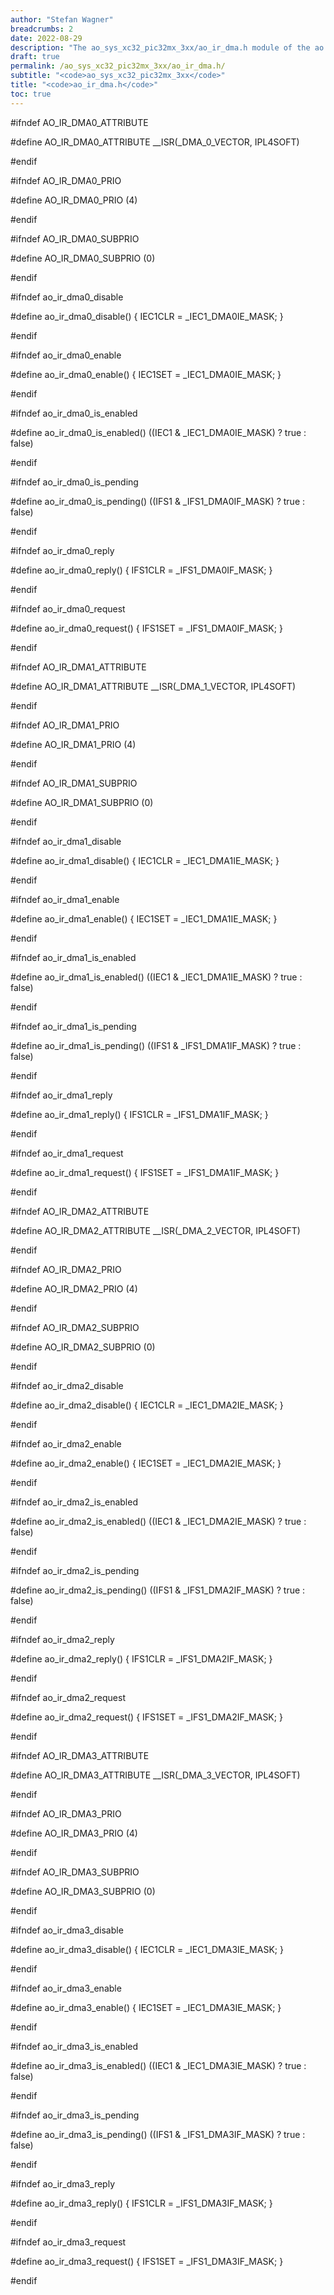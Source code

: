 ```yaml
---
author: "Stefan Wagner"
breadcrumbs: 2
date: 2022-08-29
description: "The ao_sys_xc32_pic32mx_3xx/ao_ir_dma.h module of the ao real-time operating system."
draft: true
permalink: /ao_sys_xc32_pic32mx_3xx/ao_ir_dma.h/ 
subtitle: "<code>ao_sys_xc32_pic32mx_3xx</code>"
title: "<code>ao_ir_dma.h</code>"
toc: true
---
```


#ifndef AO_IR_DMA0_ATTRIBUTE

#define AO_IR_DMA0_ATTRIBUTE        __ISR(_DMA_0_VECTOR, IPL4SOFT)

#endif

#ifndef AO_IR_DMA0_PRIO

#define AO_IR_DMA0_PRIO             (4)

#endif

#ifndef AO_IR_DMA0_SUBPRIO

#define AO_IR_DMA0_SUBPRIO          (0)

#endif

#ifndef ao_ir_dma0_disable

#define ao_ir_dma0_disable()        { IEC1CLR = _IEC1_DMA0IE_MASK; }

#endif

#ifndef ao_ir_dma0_enable

#define ao_ir_dma0_enable()         { IEC1SET = _IEC1_DMA0IE_MASK; }

#endif

#ifndef ao_ir_dma0_is_enabled

#define ao_ir_dma0_is_enabled()     ((IEC1 & _IEC1_DMA0IE_MASK) ? true : false)

#endif

#ifndef ao_ir_dma0_is_pending

#define ao_ir_dma0_is_pending()     ((IFS1 & _IFS1_DMA0IF_MASK) ? true : false)

#endif

#ifndef ao_ir_dma0_reply

#define ao_ir_dma0_reply()          { IFS1CLR = _IFS1_DMA0IF_MASK; }

#endif

#ifndef ao_ir_dma0_request

#define ao_ir_dma0_request()        { IFS1SET = _IFS1_DMA0IF_MASK; }

#endif

#ifndef AO_IR_DMA1_ATTRIBUTE

#define AO_IR_DMA1_ATTRIBUTE        __ISR(_DMA_1_VECTOR, IPL4SOFT)

#endif

#ifndef AO_IR_DMA1_PRIO

#define AO_IR_DMA1_PRIO             (4)

#endif

#ifndef AO_IR_DMA1_SUBPRIO

#define AO_IR_DMA1_SUBPRIO          (0)

#endif

#ifndef ao_ir_dma1_disable

#define ao_ir_dma1_disable()        { IEC1CLR = _IEC1_DMA1IE_MASK; }

#endif

#ifndef ao_ir_dma1_enable

#define ao_ir_dma1_enable()         { IEC1SET = _IEC1_DMA1IE_MASK; }

#endif

#ifndef ao_ir_dma1_is_enabled

#define ao_ir_dma1_is_enabled()     ((IEC1 & _IEC1_DMA1IE_MASK) ? true : false)

#endif

#ifndef ao_ir_dma1_is_pending

#define ao_ir_dma1_is_pending()     ((IFS1 & _IFS1_DMA1IF_MASK) ? true : false)

#endif

#ifndef ao_ir_dma1_reply

#define ao_ir_dma1_reply()          { IFS1CLR = _IFS1_DMA1IF_MASK; }

#endif

#ifndef ao_ir_dma1_request

#define ao_ir_dma1_request()        { IFS1SET = _IFS1_DMA1IF_MASK; }

#endif

#ifndef AO_IR_DMA2_ATTRIBUTE

#define AO_IR_DMA2_ATTRIBUTE        __ISR(_DMA_2_VECTOR, IPL4SOFT)

#endif

#ifndef AO_IR_DMA2_PRIO

#define AO_IR_DMA2_PRIO             (4)

#endif

#ifndef AO_IR_DMA2_SUBPRIO

#define AO_IR_DMA2_SUBPRIO          (0)

#endif

#ifndef ao_ir_dma2_disable

#define ao_ir_dma2_disable()        { IEC1CLR = _IEC1_DMA2IE_MASK; }

#endif

#ifndef ao_ir_dma2_enable

#define ao_ir_dma2_enable()         { IEC1SET = _IEC1_DMA2IE_MASK; }

#endif

#ifndef ao_ir_dma2_is_enabled

#define ao_ir_dma2_is_enabled()     ((IEC1 & _IEC1_DMA2IE_MASK) ? true : false)

#endif

#ifndef ao_ir_dma2_is_pending

#define ao_ir_dma2_is_pending()     ((IFS1 & _IFS1_DMA2IF_MASK) ? true : false)

#endif

#ifndef ao_ir_dma2_reply

#define ao_ir_dma2_reply()          { IFS1CLR = _IFS1_DMA2IF_MASK; }

#endif

#ifndef ao_ir_dma2_request

#define ao_ir_dma2_request()        { IFS1SET = _IFS1_DMA2IF_MASK; }

#endif

#ifndef AO_IR_DMA3_ATTRIBUTE

#define AO_IR_DMA3_ATTRIBUTE        __ISR(_DMA_3_VECTOR, IPL4SOFT)

#endif

#ifndef AO_IR_DMA3_PRIO

#define AO_IR_DMA3_PRIO             (4)

#endif

#ifndef AO_IR_DMA3_SUBPRIO

#define AO_IR_DMA3_SUBPRIO          (0)

#endif

#ifndef ao_ir_dma3_disable

#define ao_ir_dma3_disable()        { IEC1CLR = _IEC1_DMA3IE_MASK; }

#endif

#ifndef ao_ir_dma3_enable

#define ao_ir_dma3_enable()         { IEC1SET = _IEC1_DMA3IE_MASK; }

#endif

#ifndef ao_ir_dma3_is_enabled

#define ao_ir_dma3_is_enabled()     ((IEC1 & _IEC1_DMA3IE_MASK) ? true : false)

#endif

#ifndef ao_ir_dma3_is_pending

#define ao_ir_dma3_is_pending()     ((IFS1 & _IFS1_DMA3IF_MASK) ? true : false)

#endif

#ifndef ao_ir_dma3_reply

#define ao_ir_dma3_reply()          { IFS1CLR = _IFS1_DMA3IF_MASK; }

#endif

#ifndef ao_ir_dma3_request

#define ao_ir_dma3_request()        { IFS1SET = _IFS1_DMA3IF_MASK; }

#endif

